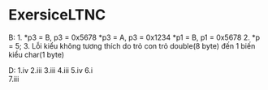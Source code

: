 # ExersiceLTNC
 B:
  1.
  *p3 = B, p3 = 0x5678
  *p3 = A, p3 = 0x1234
  *p1 = B, p1 = 0x5678
 2.
  *p = 5;
 3.
  Lỗi kiểu không tương thích do trỏ con trỏ double(8 byte) đến 1 biến kiểu char(1 byte)

D:
 1.iv
 2.iii
 3.iii
 4.iii
 5.iv
 6.i	
 7.iii

